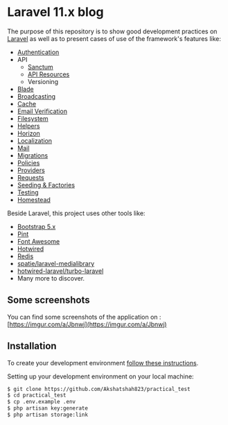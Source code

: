 
# Laravel 11.x blog

The purpose of this repository is to show good development practices on [Laravel](http://laravel.com/) as well as to present cases of use of the framework's features like:

- [Authentication](https://laravel.com/docs/11.x/authentication)
- API
  - [Sanctum](https://laravel.com/docs/11.x/sanctum)
  - [API Resources](https://laravel.com/docs/11.x/eloquent-resources)
  - Versioning
- [Blade](https://laravel.com/docs/11.x/blade)
- [Broadcasting](https://laravel.com/docs/11.x/broadcasting)
- [Cache](https://laravel.com/docs/11.x/cache)
- [Email Verification](https://laravel.com/docs/11.x/verification)
- [Filesystem](https://laravel.com/docs/11.x/filesystem)
- [Helpers](https://laravel.com/docs/11.x/helpers)
- [Horizon](https://laravel.com/docs/11.x/horizon)
- [Localization](https://laravel.com/docs/11.x/localization)
- [Mail](https://laravel.com/docs/11.x/mail)
- [Migrations](https://laravel.com/docs/11.x/migrations)
- [Policies](https://laravel.com/docs/11.x/authorization)
- [Providers](https://laravel.com/docs/11.x/providers)
- [Requests](https://laravel.com/docs/11.x/validation#form-request-validation)
- [Seeding & Factories](https://laravel.com/docs/11.x/seeding)
- [Testing](https://laravel.com/docs/11.x/testing)
- [Homestead](https://laravel.com/docs/11.x/homestead)

Beside Laravel, this project uses other tools like:

- [Bootstrap 5.x](https://getbootstrap.com/)
- [Pint](https://github.com/laravel/pint)
- [Font Awesome](https://fontawesome.com/)
- [Hotwired](https://hotwired.dev/)
- [Redis](https://redis.io/)
- [spatie/laravel-medialibrary](https://github.com/spatie/laravel-medialibrary)
- [hotwired-laravel/turbo-laravel](https://github.com/hotwired-laravel/turbo-laravel)
- Many more to discover.

## Some screenshots

You can find some screenshots of the application on : [https://imgur.com/a/Jbnwj](https://imgur.com/a/Jbnwj)

## Installation

To create your development environment [follow these instructions](https://laravel.com/docs/11.x/installation#local-installation-using-herd).

Setting up your development environment on your local machine:
```bash
$ git clone https://github.com/Akshatshah823/practical_test
$ cd practical_test
$ cp .env.example .env
$ php artisan key:generate
$ php artisan storage:link
```

